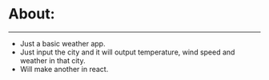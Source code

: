 # About:
----------------
* Just a basic weather app.
* Just input the city and it will output temperature, wind speed and weather in that city.
* Will make another in react.
